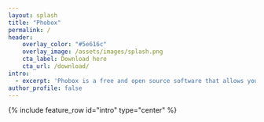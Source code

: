 ```yaml
---
layout: splash
title: "Phobox"
permalink: /
header:
    overlay_color: "#5e616c"
    overlay_image: /assets/images/splash.png
    cta_label: Download here
    cta_url: /download/
intro: 
  - excerpt: 'Phobox is a free and open source software that allows you to automatically store your photos in your directory structure and gives you convenient access to mobile devices at home.'
author_profile: false
---
```


{% include feature_row id="intro" type="center" %}
